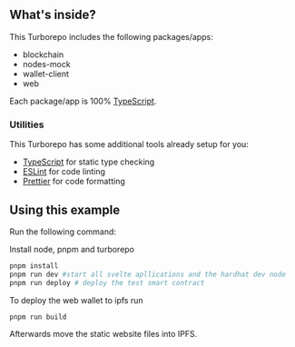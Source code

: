 ## What's inside?

This Turborepo includes the following packages/apps:

- blockchain
- nodes-mock
- wallet-client
- web

Each package/app is 100% [TypeScript](https://www.typescriptlang.org/).

### Utilities

This Turborepo has some additional tools already setup for you:

- [TypeScript](https://www.typescriptlang.org/) for static type checking
- [ESLint](https://eslint.org/) for code linting
- [Prettier](https://prettier.io) for code formatting

## Using this example

Run the following command:

Install node, pnpm and turborepo

```sh
pnpm install
pnpm run dev #start all svelte apllications and the hardhat dev node
pnpm run deploy # deploy the test smart contract
```

To deploy the web wallet to ipfs run

```sh
pnpm run build
```

Afterwards move the static website files into IPFS.
